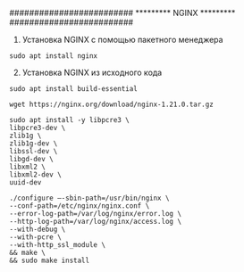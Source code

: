 #########################
********* NGINX *********
#########################

1. Установка NGINX с помощью пакетного менеджера
```
sudo apt install nginx
```

2. Установка NGINX из исходного кода

<!-- Устанавливаем инструменты компиляции -->
`sudo apt install build-essential`  

<!-- Скачиваем исходный код nginx -->                          
`wget https://nginx.org/download/nginx-1.21.0.tar.gz`

<!-- Устанавливаем дополнительные пакеты для запуска модулей nginx -->
```
sudo apt install -y libpcre3 \
libpcre3-dev \
zlib1g \
zlib1g-dev \
libssl-dev \
libgd-dev \
libxml2 \
libxml2-dev \
uuid-dev
```

<!-- Сборка NGINX с префиксами -->
```
./configure –-sbin-path=/usr/bin/nginx \
--conf-path=/etc/nginx/nginx.conf \
--error-log-path=/var/log/nginx/error.log \
--http-log-path=/var/log/nginx/access.log \
--with-debug \
--with-pcre \
--with-http_ssl_module \
&& make \
&& sudo make install
```
